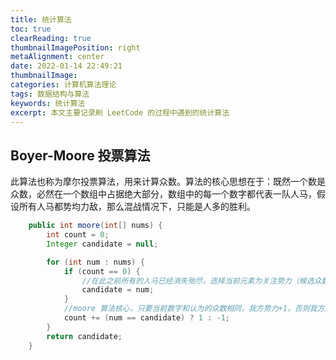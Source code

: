 ```yaml
---
title: 统计算法
toc: true
clearReading: true
thumbnailImagePosition: right
metaAlignment: center
date: 2022-01-14 22:49:21
thumbnailImage:
categories: 计算机算法理论
tags: 数据结构与算法
keywords: 统计算法
excerpt: 本文主要记录刷 LeetCode 的过程中遇到的统计算法
---
```

<!-- toc -->

## Boyer-Moore 投票算法
此算法也称为摩尔投票算法，用来计算众数。算法的核心思想在于：既然一个数是众数，必然在一个数组中占据绝大部分，数组中的每一个数字都代表一队人马，假设所有人马都势均力敌，那么混战情况下，只能是人多的胜利。
```java
    public int moore(int[] nums) {
        int count = 0;
        Integer candidate = null;

        for (int num : nums) {
            if (count == 0) {
                //在此之前所有的人马已经消失殆尽，选择当前元素为关注势力（候选众数）
                candidate = num;
            }
            //moore 算法核心，只要当前数字和认为的众数相同，我方势力+1，否则我方势力-1，人马进行火并
            count += (num == candidate) ? 1 : -1;
        }
        return candidate;
    }

```
